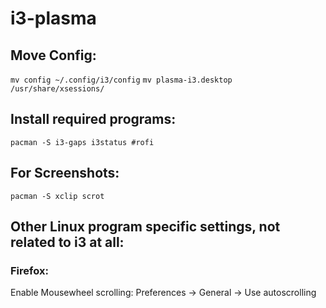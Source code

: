 # i3-plasma

## Move Config:

`mv config ~/.config/i3/config`
`mv plasma-i3.desktop /usr/share/xsessions/`

## Install required programs:

`pacman -S i3-gaps i3status #rofi` 

## For Screenshots:

`pacman -S xclip scrot`


## Other Linux program specific settings, not related to i3 at all:

### Firefox:

Enable Mousewheel scrolling: Preferences -> General -> Use autoscrolling

